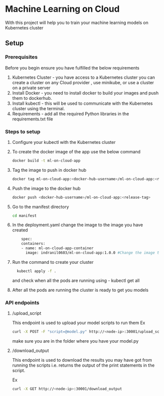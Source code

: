 # Machine Learning on Cloud
With this project will help you to train your machine learning models on Kubernetes cluster

## Setup

### Prerequisites

Before you begin ensure you have fulfilled the below requirements

1. Kubernetes Cluster - you have access to a Kubernetes cluster you can create a cluster on any Cloud provider , use minikube, or use a cluster on a private server
2. Install Docker - you need to install docker to build your images and push them to dockerhub.
3. Install kubectl - this will be used to communicate with the Kubernetes cluster using the terminal.
4. Requirements - add all the required Python libraries in the requirements.txt file

### Steps to setup

1. Configure your kubectl with the Kubernetes cluster

2. To create the docker image of the app use the below command
   ```bash
   docker build -t ml-on-cloud-app
   ```
3. Tag the image to push in docker hub
   ```bash
   docker tag ml-on-cloud-app:<docker-hub-username>/ml-on-cloud-app:<release-tag>
   ```
4. Push the image to the docker hub
   ```bash
   docker push <docker-hub-username>/ml-on-cloud-app:<release-tag>
   ```
5. Go to the manifest directory
   ```bash
   cd manifest
   ```
6. In the deployment.yaml change the image to the image you have created
   ```bash
       spec:
       containers:
       - name: ml-on-cloud-app-container
         image: indranil0603/ml-on-cloud-app:1.0.0 #Change the image to the image you created
   ```
7. Run the command to create your cluster
   ```bash
     kubectl apply -f .
   ```
    and check when all the pods are running using - kubectl get all
  
8. After all the pods are running the cluster is ready to get you models

### API endpoints 

1. /upload_script

   This endpoint is used to upload your model scripts to run them
    Ex
   ```bash
   curl -X POST -F "script=@model.py" http://<node-ip>:30001/upload_script
   ```

   make sure you are in the folder where you have your model.py

2. /download_output

   This endpoint is used to download the results you may have got from running the scripts i.e. returns the output of the print statements in the script.

   Ex
   ```bash
   curl -X GET http://<node-ip>:30001/download_output
   ```
   

